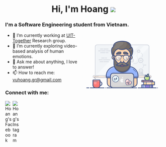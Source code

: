 <h1 align="center"><b>Hi, I'm Hoang </b><img src="https://media.giphy.com/media/hvRJCLFzcasrR4ia7z/giphy.gif" width="35"></h1>
<h3 font-size="20" align="left">I'm a Software Engineering student from Vietnam.</h3>
<img align="right" style="width:16rem; height:auto" src="https://raw.githubusercontent.com/Elanza-48/Elanza-48/41a4790484e268102dfdab2b7c59d440d3ffafab/resources/img/geek.gif"/>

- 🔭 I’m currently working at [UIT-Together](https://uit-together.github.io/) Research group.
- 🌱 I’m currently exploring video-based analysis of human emotions.
- 💬 Ask me about anything, I love to answer!
- 📫 How to reach me: [vuhoang.gr@gmail.com](mailto:vuhoang.gr@gmail.com)

<h3>Connect with me:</h3>
  
<a href="https://www.facebook.com/VuHoangVuHoangVuHoangVuHoangVuHoangVuHoang/" target="blank">
  <img align="left" alt="Hoang's Facebook" width="24px" src="https://cdn.jsdelivr.net/npm/simple-icons@v3/icons/facebook.svg" />
</a>
<a href="https://www.instagram.com/vuhoang_gr/" target="blank">
  <img align="left" alt="Hoang's Instagram" width="24px" src="https://cdn.jsdelivr.net/npm/simple-icons@v3/icons/instagram.svg" />
</a>
